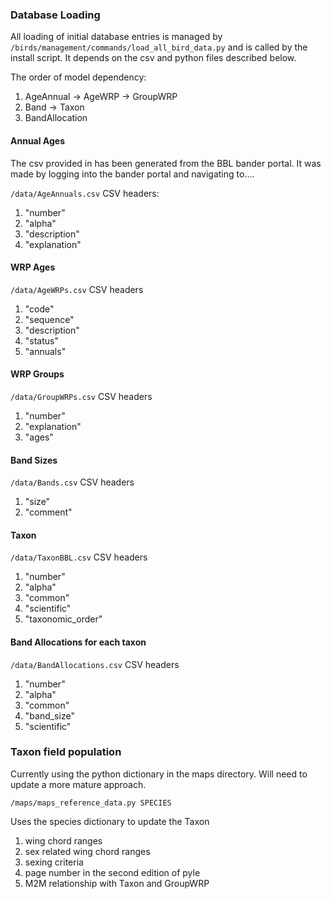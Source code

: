 ### Database Loading
All loading of initial database entries is managed by ```/birds/management/commands/load_all_bird_data.py``` and is called by the install script. It depends on the csv and python files described below.

The order of model dependency:
1. AgeAnnual -> AgeWRP -> GroupWRP
2. Band -> Taxon
3. BandAllocation

#### Annual Ages
The csv provided in has been generated from the BBL bander portal. It was made by logging into the bander portal and navigating to....

```/data/AgeAnnuals.csv```
CSV headers:
1. "number"
2. "alpha"
3. "description"
4. "explanation"

#### WRP Ages
```/data/AgeWRPs.csv```
CSV headers 
1. "code"
2. "sequence"
3. "description"
4. "status"
5. "annuals"

#### WRP Groups
```/data/GroupWRPs.csv```
CSV headers 
1. "number"
2. "explanation"
3. "ages"

#### Band Sizes
```/data/Bands.csv```
CSV headers
1. "size"
2. "comment"

#### Taxon
```/data/TaxonBBL.csv```
CSV headers
1. "number"
2. "alpha"
3. "common"
4. "scientific"
5. "taxonomic_order"

#### Band Allocations for each taxon
```/data/BandAllocations.csv```
CSV headers 
1. "number"
2. "alpha"
3. "common"
4. "band_size"
4. "scientific"

### Taxon field population
Currently using the python dictionary in the maps directory. Will need to update a more mature approach.

```/maps/maps_reference_data.py SPECIES``` 

Uses the species dictionary to update the Taxon
1. wing chord ranges
2. sex related wing chord ranges
3. sexing criteria
4. page number in the second edition of pyle
5. M2M relationship with Taxon and GroupWRP   